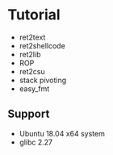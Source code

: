 # Tutorial

* ret2text
* ret2shellcode
* ret2lib
* ROP
* ret2csu
* stack pivoting
* easy_fmt

## Support
* Ubuntu 18.04 x64 system
* glibc 2.27
